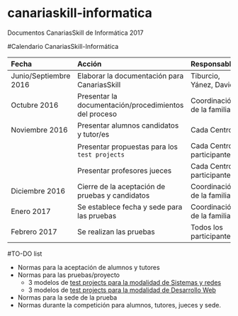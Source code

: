 # canariaskill-informatica

Documentos CanariasSkill de Informática 2017

#Calendario CanariasSkill-Informática

| Fecha           | Acción | Responsable/s |
| :-------------- | :----- | :------------ | 
| Junio/Septiembre 2016 | Elaborar la documentación para CanariasSkill | Tiburcio, Yánez, David |
| Octubre 2016    | Presentar la documentación/procedimientos del proceso | Coordinación de la familia |
| Noviembre 2016  | Presentar alumnos candidatos y tutor/es | Cada Centro |
|                 | Presentar propuestas para los `test projects` | Cada Centro participante |
|                 | Presentar profesores jueces | Cada Centro participante |
| Diciembre 2016  | Cierre de la aceptación de pruebas y candidatos | Coordinación de la familia |
| Enero 2017      | Se establece fecha y sede para las pruebas | Coordinación de la familia |
| Febrero 2017    | Se realizan las pruebas | Todos los participantes |

#TO-DO list

* Normas para la aceptación de alumnos y tutores
* Normas para las pruebas/proyecto
    * 3 modelos de [test projects para la modalidad de Sistemas y redes](./test_projects/sistemas)
    * 3 modelos de [test projects para la modalidad de Desarrollo Web](./test_projects/desarrollo_web)   
* Normas para la sede de la prueba
* Normas durante la competición para alumnos, tutores, jueces y sede.
